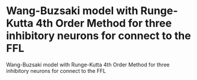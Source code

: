 # Wang-Buzsaki model with Runge-Kutta 4th Order Method for three inhibitory neurons for connect to the FFL
Wang-Buzsaki model with Runge-Kutta 4th Order Method for three inhibitory neurons for connect to the FFL
